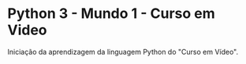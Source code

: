 # Python 3 - Mundo 1 - Curso em Video
 Iniciação da aprendizagem da linguagem Python do "Curso em Vídeo".
